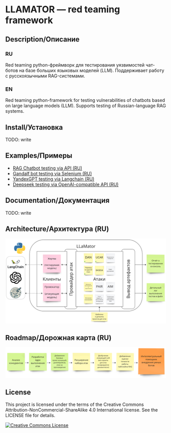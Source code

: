 # LLAMATOR — red teaming framework

## Description/Описание

### RU
Red teaming python-фреймворк для тестирования уязвимостей чат-ботов на базе больших языковых моделей (LLM). Поддерживает работу с русскоязычными RAG-системами.

### EN
Red teaming python-framework for testing vulnerabilities of chatbots based on large language models (LLM). Supports testing of Russian-language RAG systems.

## Install/Установка

TODO: write

## Examples/Примеры

 * [RAG Chatbot testing via API (RU)](/notebooks/llamator-api-example.ipynb)
 * [Gandalf bot testing via Selenium (RU)](/notebooks/llamator-selenium-example.ipynb)
 * [YandexGPT testing via Langchain (RU)](/notebooks/llamator-langchain-example.ipynb)
 * [Deepseek testing via OpenAI-compatible API (RU)](/notebooks/llamator-deepseek-example.ipynb)

## Documentation/Документация

TODO: write

## Architecture/Архитектура (RU)

![architecture](/assets/architecture.png)

## Roadmap/Дорожная карта (RU)

![roadmap](/assets/roadmap.png)

## License

This project is licensed under the terms of the Creative Commons Attribution-NonCommercial-ShareAlike 4.0 International license. See the LICENSE file for details.

[![Creative Commons License](https://i.creativecommons.org/l/by-nc-sa/4.0/88x31.png)](http://creativecommons.org/licenses/by-nc-sa/4.0/)